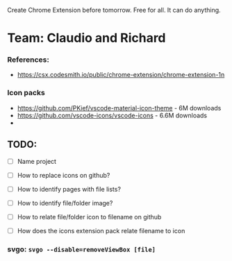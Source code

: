 Create Chrome Extension before tomorrow. Free for all. It can do anything.

# Team: Claudio and Richard

### References:

- https://csx.codesmith.io/public/chrome-extension/chrome-extension-1n

### Icon packs

- https://github.com/PKief/vscode-material-icon-theme - 6M downloads
- https://github.com/vscode-icons/vscode-icons - 6.6M downloads
- 
## TODO:

- [ ] Name project
- [ ] How to replace icons on github?    
- [ ] How to identify pages with file lists?
- [ ] How to identify file/folder image?
- [ ] How to relate file/folder icon to filename on github
- [ ] How does the icons extension pack relate filename to icon



###  svgo: `svgo --disable=removeViewBox [file]`